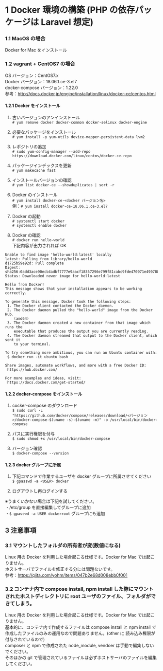 # 1 Docker 環境の構築 (PHP の依存パッケージは Laravel 想定)
### 1.1 MacOS の場合
Docker for Mac をインストール

### 1.2 vagrant + CentOS7 の場合
OS バージョン：CentOS7.x  
Docker バージョン：18.06.1.ce-3.el7  
docker-compose バージョン：1.22.0  
参考：http://docs.docker.jp/engine/installation/linux/docker-ce/centos.html


#### 1.2.1 Docker をインストール
1. 古いバージョンのアンインストール  
`# yum remove docker docker-common docker-selinux docker-engine`  

2. 必要なパッケージをインストール  
`# yum install -y yum-utils device-mapper-persistent-data lvm2`

3. レポジトリの追加  
`# sudo yum-config-manager --add-repo https://download.docker.com/linux/centos/docker-ce.repo`

4. パッケージインデックスを更新  
`# yum makecache fast`  

5. インストールバージョンの確認  
`# yum list docker-ce --showduplicates | sort -r`

6. Docker のインストール  
`# yum install docker-ce-<docker バージョン名>`  
例：`# yum install docker-ce-18.06.1.ce-3.el7`

7. Docker の起動  
`# systemctl start docker`  
`# systemctl enable docker`

8. Docker の確認  
`# docker run hello-world`  
下記内容が出力されれば OK  

```
Unable to find image 'hello-world:latest' locally
latest: Pulling from library/hello-world
d1725b59e92d: Pull complete
Digest: sha256:0add3ace90ecb4adbf7777e9aacf18357296e799f81cabc9fde470971e499788
Status: Downloaded newer image for hello-world:latest
 
Hello from Docker!
This message shows that your installation appears to be working correctly.
 
To generate this message, Docker took the following steps:
 1. The Docker client contacted the Docker daemon.
 2. The Docker daemon pulled the "hello-world" image from the Docker Hub.
    (amd64)
 3. The Docker daemon created a new container from that image which runs the
    executable that produces the output you are currently reading.
 4. The Docker daemon streamed that output to the Docker client, which sent it
    to your terminal.
 
To try something more ambitious, you can run an Ubuntu container with:
 $ docker run -it ubuntu bash
 
Share images, automate workflows, and more with a free Docker ID:
 https://hub.docker.com/
 
For more examples and ideas, visit:
 https://docs.docker.com/get-started/

```

#### 1.2.2 docker-compose をインストール
1. cocker-compose のダウンロード  
`$ sudo curl -L "https://github.com/docker/compose/releases/download/<バージョン>/docker-compose-$(uname -s)-$(uname -m)" -o /usr/local/bin/docker-compose`

2. パスに実行権限を付与  
`$ sudo chmod +x /usr/local/bin/docker-compose`

3. バージョン確認  
`$ docker-compose --version`


#### 1.2.3 docker グループに所属
1. 下記コマンドで作業するユーザを docker グループに所属させてください  
`$ gpasswd -a <USER> docker`  

2. ログアウトし再ログインする  

※うまくいかない場合は下記を試してください。  
・/etc/group を直接編集してグループに追加  
・`$ gpasswd -a USER dockerroot` グループにも追加



## 3 注意事項
### 3.1 マウントしたフォルダの所有者が変(数値になる)
Linux 用の Docker を利用した場合起こる仕様です。Docker for Mac では起こりません。  
ホストサーバでファイルを修正する分には問題ないです。  
参考：https://qiita.com/yohm/items/047b2e68d008ebb0f001

### 3.2 コンテナ内で compose install, npm install した際にマウントされたホストディレクトリに root ユーザのファイル、フォルダができてしまう。
Linux 用の Docker を利用した場合起こる仕様です。Docker for Mac では起こりません。  
基本的に、コンテナ内で作成するファイルは compose install と npm install で作成したファイルのみの運用なので問題ありません。(other に 読み込み権限が付与されているので)  
composer と npm で作成された node_module, vendoer は手動で編集しないでください。  
そのほかの git で管理されているファイルは必ずホストサーバのファイルを編集してください。


